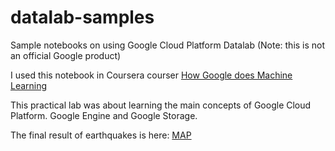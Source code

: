 # datalab-samples 
Sample notebooks on using Google Cloud Platform Datalab (Note: this is not an official Google product)

I used this notebook in Coursera courser 
[How Google does Machine Learning](https://www.coursera.org/learn/google-machine-learning)

This practical lab was about learning the main concepts of Google Cloud Platform. Google Engine and Google Storage.

The final result of earthquakes is here:
[MAP](https://storage.googleapis.com/crisearthquakes/earthquakes/earthquakes.htm)
